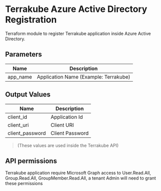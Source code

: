 # Terrakube Azure Active Directory Registration
Terraform module to register Terrakube application inside Azure Active Directory.

## Parameters
| Name     | Description                           | 
|----------|---------------------------------------|
| app_name | Application Name (Example: Terrakube) | 

## Output Values
| Name            | Description      | 
|-----------------|------------------|
| client_id       | Application Id   | 
| client_uri      | Client URI       | 
| client_password | Client Password  |

> (These values are used inside the Terrakube API) 

## API permissions
Terrakube application require Microsoft Graph access to User.Read.All, Group.Read.All, GroupMember.Read.All, a tenant Admin will need to grant these permissions
